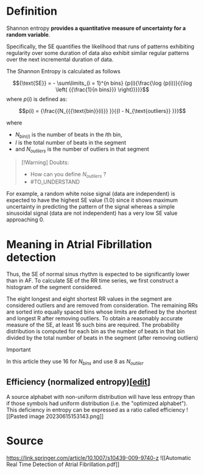 # Definition 

Shannon entropy **provides a quantitative measure of uncertainty for a random variable**.

Specifically, the SE quantifies the likelihood that runs of patterns exhibiting regularity over some duration of data also exhibit similar regular patterns over the next incremental duration of data. 

The Shannon Entropy is calculated as follows

$${\text{SE}} = - \sum\limits_{i = 1}^{n bins} {p(i){\frac{\log (p(i))}{{\log \left( {{\frac{1}{n bins}}} \right)}}}}$$
where $p(i)$ is defined as:


$$p(i) = {\frac{{N_{{{\text{bin}}(i)}} }}{{l - N_{\text{outliers}} }}}$$

where 
 - $N_{bin(i)}$ is the number of beats in the *i*th bin,
 - *l* is the total number of beats in the segment
 - and $N_{outliers}$ is the number of outliers in that segment

> [!Warning] Doubts: 
>  - How can you define $N_{outliers}$ ?
>- #TO_UNDERSTAND 



For example, a random white noise signal (data are independent) is expected to have the highest SE value (1.0) since it shows maximum uncertainty in predicting the pattern of the signal whereas a simple sinusoidal signal (data are not independent) has a very low SE value approaching 0.

# Meaning in Atrial Fibrillation detection

Thus, the SE of normal sinus rhythm is expected to be significantly lower than in AF. To calculate SE of the RR time series, we first construct a histogram of the segment considered.

The eight longest and eight shortest RR values in the segment are considered outliers and are removed from consideration. The remaining RRs are sorted into equally spaced bins whose limits are defined by the shortest and longest R after removing outliers. To obtain a reasonably accurate measure of the SE, at least 16 such bins are required. The probability distribution is computed for each bin as the number of beats in that bin divided by the total number of beats in the segment (after removing outliers)

> [!important]  
> In this article they use 16 for $N_{bins}$ and use 8 as $N_{outlier}$

## Efficiency (normalized entropy)[[edit](https://en.wikipedia.org/w/index.php?title=Entropy_(information_theory)&action=edit&section=17 "Edit section: Efficiency (normalized entropy)")]

A source alphabet with non-uniform distribution will have less entropy than if those symbols had uniform distribution (i.e. the "optimized alphabet"). This deficiency in entropy can be expressed as a ratio called efficiency
![[Pasted image 20230615153143.png]]
# Source
https://link.springer.com/article/10.1007/s10439-009-9740-z
![[Automatic Real Time Detection of Atrial Fibrillation.pdf]]

